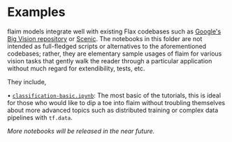 # Examples

flaim models integrate well with existing Flax codebases such as [Google's Big Vision repository](https://github.com/google-research/big_vision) or [Scenic](https://github.com/google-research/scenic). The notebooks in this folder are not intended as full-fledged scripts or alternatives to the aforementioned codebases; rather, they are elementary sample usages of flaim for various vision tasks that gently walk the reader through a particular application without much regard for extendibility, tests, etc.

They include,

• [```classification-basic.ipynb```](https://colab.research.google.com/drive/1U02GNjWUUmjLt9gTHvxOikYvGdA5qFIz?usp=share_link): The most basic of the tutorials, this is ideal for those who would like to dip a toe into flaim without troubling themselves about more advanced topics such as distributed training or complex data pipelines with ```tf.data```.

_More notebooks will be released in the near future._
